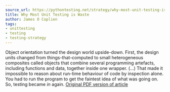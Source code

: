```yaml
---
source_url: https://pythontesting.net/strategy/why-most-unit-testing-is-waste/
title: Why Most Unit Testing is Waste
author: James O Coplien
tags:
- unittesting
- testing
- testing-strategy
---
```


Object orientation turned the design world upside-down. First, the design units changed from things-that-computed to small heterogeneous composites called objects that combine several programming artefacts, including functions and data, together inside one wrapper. (...) That made it impossible to reason about run-time behaviour of code by inspection alone. You had to run the program to get the faintest idea of what was going on. So, testing became *in* again. [Original PDF version of article](https://rbcs-us.com/documents/Why-Most-Unit-Testing-is-Waste.pdf)
